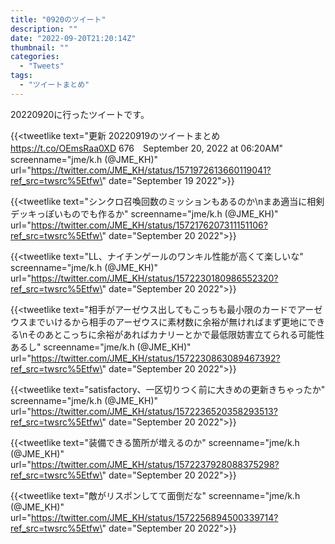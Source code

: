 ```yaml
---
title: "0920のツイート"
description: ""
date: "2022-09-20T21:20:14Z"
thumbnail: ""
categories:
  - "Tweets"
tags:
  - "ツイートまとめ"
---
```

20220920に行ったツイートです。
<!--more-->
{{<tweetlike text=\"更新 20220919のツイートまとめ https://t.co/OEmsRaa0XD 676　September 20, 2022 at 06:20AM\" screenname=\"jme/k.h (@JME_KH)\" url=\"https://twitter.com/JME_KH/status/1571972613660119041?ref_src=twsrc%5Etfw\" date=\"September 19 2022\">}}

{{<tweetlike text=\"シンクロ召喚回数のミッションもあるのか\nまあ適当に相剣デッキっぽいものでも作るか\" screenname=\"jme/k.h (@JME_KH)\" url=\"https://twitter.com/JME_KH/status/1572176207311151106?ref_src=twsrc%5Etfw\" date=\"September 20 2022\">}}

{{<tweetlike text=\"LL、ナイチンゲールのワンキル性能が高くて楽しいな\" screenname=\"jme/k.h (@JME_KH)\" url=\"https://twitter.com/JME_KH/status/1572230180986552320?ref_src=twsrc%5Etfw\" date=\"September 20 2022\">}}

{{<tweetlike text=\"相手がアーゼウス出してもこっちも最小限のカードでアーゼウスまでいけるから相手のアーゼウスに素材数に余裕が無ければまず更地にできる\nそのあとこっちに余裕があればカナリーとかで最低限妨害立てられる可能性あるし\" screenname=\"jme/k.h (@JME_KH)\" url=\"https://twitter.com/JME_KH/status/1572230863089467392?ref_src=twsrc%5Etfw\" date=\"September 20 2022\">}}

{{<tweetlike text=\"satisfactory、一区切りつく前に大きめの更新きちゃったか\" screenname=\"jme/k.h (@JME_KH)\" url=\"https://twitter.com/JME_KH/status/1572236520358293513?ref_src=twsrc%5Etfw\" date=\"September 20 2022\">}}

{{<tweetlike text=\"装備できる箇所が増えるのか\" screenname=\"jme/k.h (@JME_KH)\" url=\"https://twitter.com/JME_KH/status/1572237928088375298?ref_src=twsrc%5Etfw\" date=\"September 20 2022\">}}

{{<tweetlike text=\"敵がリスポンしてて面倒だな\" screenname=\"jme/k.h (@JME_KH)\" url=\"https://twitter.com/JME_KH/status/1572256894500339714?ref_src=twsrc%5Etfw\" date=\"September 20 2022\">}}


